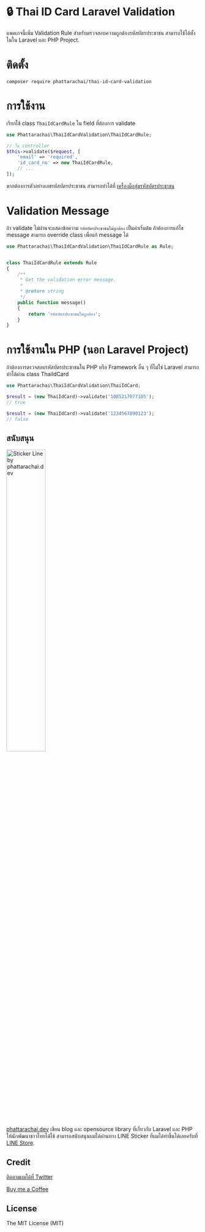 [comment]: <> (![test]&#40;https://github.com/phattarachai/thaidate/actions/workflows/php.yml/badge.svg&#41;)

[comment]: <> ([![Packagist]&#40;https://img.shields.io/packagist/dt/phattarachai/thaidate.svg&#41;]&#40;https://github.com/phattarachai/thaidate/releases&#41;)

[comment]: <> ([![Maintainability]&#40;https://api.codeclimate.com/v1/badges/866379571541812960f6/maintainability&#41;]&#40;https://codeclimate.com/github/phattarachai/thaidate/maintainability&#41;)

# <a id="introduction"></a> 🔒 Thai ID Card Laravel Validation

แพคเกจนี้เพิ่ม Validation Rule สำหรับตรวจสอบความถูกต้องรหัสบัตรประชาชน สามารถใช้ได้ทั้งในใน Laravel และ PHP Project.

# <a id="installation"></a> ติดตั้ง

```
composer require phattarachai/thai-id-card-validation
```

# <a id="usage"></a> การใช้งาน

เรียกใช้ class `ThaiIdCardRule` ใน field ที่ต้องการ validate

```php
use Phattarachai\ThaiIdCardValidation\ThaiIdCardRule;

// ใน controller
$this->validate($request, [
    'email' => 'required',
    'id_card_no' => new ThaiIdCardRule,
    // ... 
]);

```

หากต้องการตัวอย่างเลขรหัสบัตรประชาชน
สามารถทำได้ที่ [เครื่องมือสุ่มรหัสบัตรประชาชน](https://phattarachai.dev/tools/thai-id-card-generator)

# <a id="usage"></a> Validation Message

ถ้า validate ไม่ผ่านจะแสดงข้อความ `รหัสบัตรประชาชนไม่ถูกต้อง` เป็นค่าเริ่มต้ม ถ้าต้องการแก้ไข message สามารถ override
class เพื่อแก้ message ได้

```php
use Phattarachai\ThaiIdCardValidation\ThaiIdCardRule as Rule;


class ThaiIdCardRule extends Rule
{
    /**
     * Get the validation error message.
     *
     * @return string
     */
    public function message()
    {
        return 'รหัสบัตรประชาชนไม่ถูกต้อง';
    }
}

```

# การใช้งานใน PHP (นอก Laravel Project)

ถ้าต้องการตรวจสอบรหัสบัตรประชาชนใน PHP หรือ Framework อื่น ๆ ที่ไม่ใช่ Laravel สามารถทำได้ผ่าน class ThaiIdCard

```php
use Phattarachai\ThaiIdCardValidation\ThaiIdCard;

$result = (new ThaiIdCard)->validate('1085217077105');
// true

$result = (new ThaiIdCard)->validate('1234567890123');
// false

```

## สนับสนุน

<a href="https://store.line.me/stickershop/author/2080520/en" target="_blank">
    <img src="https://me.phattarachai.dev/wp-content/uploads/2021/03/Banner.png"
        alt="Sticker Line by phattarachai.dev" width="45%" />
</a>

[phattarachai.dev](https://phattarachai.dev) เขียน blog และ opensource library ที่เกี่ยวกับ Laravel และ PHP
ให้นักพัฒนาชาวไทยได้ใช้ สามารถสนับสนุนผมได้ผ่านทาง LINE Sticker
ที่ผมได้ทำขึ้นได้เลยครับที่ [LINE Store](https://store.line.me/stickershop/author/2080520/en).

## Credit

<a href="https://twitter.com/phatchai" target="_blank">ติดตามผมได้ที่ Twitter</a>

<a href="https://ko-fi.com/phattarachai#checkoutModal" target="_blank">Buy me a Coffee</a>

## License

The MIT License (MIT)
